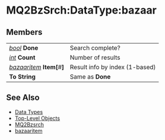 # MQ2BzSrch:DataType:bazaar

## Members

|  |  |
| :--- | :--- |
| [_bool_](datatype-bool.md) **Done** | Search complete? |
| [_int_](datatype-int.md) **Count** | Number of results |
| [_bazaaritem_](mq2bzsrch-datatype-bazaaritem.md) **Item\[**\#**\]** | Result info by index \(1-based\) |
| **To String** | Same as **Done** |

## See Also

* [Data Types](./)
* [Top-Level Objects](../top-level-objects/)
* [MQ2Bzsrch](../../plugins/core-plugins/mq2bzsrch.md)
* [bazaaritem](mq2bzsrch-datatype-bazaaritem.md)

